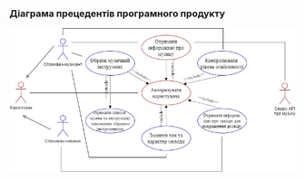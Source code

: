 ### Діаграма прецедентів програмного продукту
![Картинку не знайдено](https://github.com/oleksandrblazhko/ai202-matnenko/blob/ai202-matnenko_with_laboratory_work_2/1.3-SoftwareUserRequirements/1.3.3-UseCaseDiagram/PrecJpeg.jpg)
